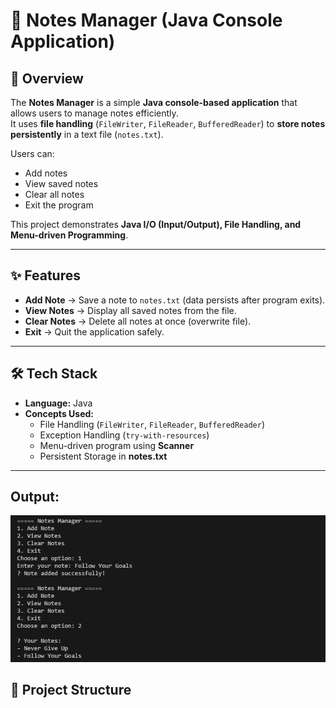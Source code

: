 
# 📝 Notes Manager (Java Console Application)

## 📖 Overview  
The **Notes Manager** is a simple **Java console-based application** that allows users to manage notes efficiently.  
It uses **file handling** (`FileWriter`, `FileReader`, `BufferedReader`) to **store notes persistently** in a text file (`notes.txt`).  

Users can:  
- Add notes  
- View saved notes  
- Clear all notes  
- Exit the program  

This project demonstrates **Java I/O (Input/Output), File Handling, and Menu-driven Programming**.

---

## ✨ Features  
-  **Add Note** → Save a note to `notes.txt` (data persists after program exits).  
-  **View Notes** → Display all saved notes from the file.  
-  **Clear Notes** → Delete all notes at once (overwrite file).  
-  **Exit** → Quit the application safely.  

---

## 🛠 Tech Stack  
- **Language:** Java  
- **Concepts Used:**  
  - File Handling (`FileWriter`, `FileReader`, `BufferedReader`)  
  - Exception Handling (`try-with-resources`)  
  - Menu-driven program using **Scanner**  
  - Persistent Storage in **notes.txt**  

---

## Output:
![Output](https://github.com/kaiffaraz/Java-Internship-Projects/blob/main/File_Notes_App/Notes%20App%20Output.png?raw=true)

## 📂 Project Structure  
